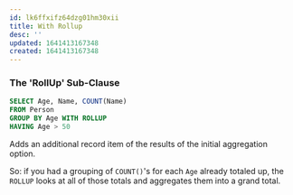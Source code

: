 ```yaml
---
id: lk6ffxifz64dzg01hm30xii
title: With Rollup
desc: ''
updated: 1641413167348
created: 1641413167348
---
```



### The 'RollUp' Sub-Clause

```sql
SELECT Age, Name, COUNT(Name)
FROM Person 
GROUP BY Age WITH ROLLUP
HAVING Age > 50
```

Adds an additional record item of the results of the initial aggregation option.

So: if you had a grouping of `COUNT()`'s for each `Age` already totaled up, the `ROLLUP` looks at all of those totals and aggregates them into a grand total.
